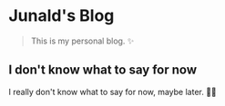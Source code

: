 
# Junald's Blog

> This is my personal blog. :sparkles:


## I don't know what to say for now

I really don't know what to say for now, maybe later. :guardsman:

